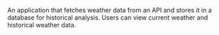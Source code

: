 An application that fetches weather data from an API and stores it in a database for historical analysis. Users can view current weather and
historical weather data.